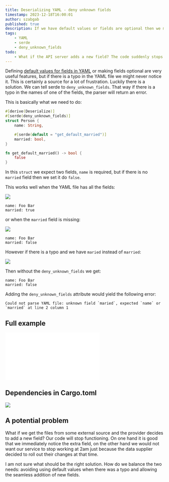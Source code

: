 ```yaml
---
title: Deserializing YAML - deny unknown fields
timestamp: 2023-12-18T16:00:01
author: szabgab
published: true
description: If we have default values or fields are optional then we might never catch if there is a typo in one of the fields.
tags:
    - YAML
    - serde
    - deny_unknown_fields
todo:
    - What if the API server adds a new field? The code suddenly stops working. Can we deal with this?
---
```


Defining [default values for fields in YAML](/default-values-deserializing-yaml) or making fields optional are very useful features,
but if there is a typo in the YAML file we might never notice it. This is certainly a source for a lot of frustration.
Luckily there is a solution. We can tell serde to `deny_unknown_fields`. That way if there is a typo in the names of one of the fields,
the parser will return an error.

This is basically what we need to do:

```rust
#[derive(Deserialize)]
#[serde(deny_unknown_fields)]
struct Person {
    name: String,

    #[serde(default = "get_default_married")]
    married: bool,
}

fn get_default_married() -> bool {
    false
}
```

In this `struct` we expect two fields, `name` is required, but if there is no `married` field then we set it do `false`.

This works well when the YAML file has all the fields:

![](examples/yaml-deny-unknown-fields/all.yaml)

```
name: Foo Bar
married: true
```

or when the `married` field is missing:

![](examples/yaml-deny-unknown-fields/missing.yaml)

```
name: Foo Bar
married: false
```

However if there is a typo and we have `maried` instead of `married`:

![](examples/yaml-deny-unknown-fields/typo.yaml)

Then without the `deny_unknown_fields` we get:

```
name: Foo Bar
married: false
```

Adding the `deny_unknown_fields` attribute would yield the following error:

```
Could not parse YAML file: unknown field `maried`, expected `name` or `married` at line 2 column 1
```

## Full example

![](examples/yaml-deny-unknown-fields/src/main.rs)

## Dependencies in Cargo.toml

![](examples/yaml-deny-unknown-fields/Cargo.toml)

## A potential problem

What if we get the files from some external source and the provider decides to add a new field? Our code will stop functioning.
On one hand it is good that we immediately notice the extra field, on the other hand we would not want our service to stop working
at 2am just because the data supplier decided to roll out their changes at that time.

I am not sure what should be the right solution. How do we balance the two needs: avoiding using default values when there was a typo
and allowing the seamless addition of new fields.


